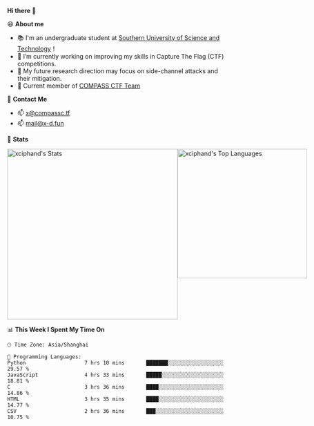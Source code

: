 **Hi there** 👋


😄 **About me**

- 📚 I'm an undergraduate student at [Southern University of Science and Technology](https://www.sustech.edu.cn)！
- 🌱 I’m currently working on improving my skills in Capture The Flag (CTF) competitions.
- 🔭 My future research direction may focus on side-channel attacks and their mitigation.
- 🚩 Current member of [COMPASS CTF Team](https://blog.compassc.tf/) 

👋 **Contact Me**

- 📫 [x@compassc.tf](mailto:x@compassc.tf)
- 📫 [mail@x-d.fun](mailto:mail@x-d.fun)

🌟 **Stats**

<div style="display: flex; justify-content: space-between;">
  <img src="https://github-readme-stats-ten-dusky-26.vercel.app/api?username=xciphand&theme=vue-dark&show_icons=true&hide_border=true&count_private=true" alt="xciphand's Stats" width="395" />
  <img src="https://github-readme-stats-ten-dusky-26.vercel.app/api/top-langs/?username=xciphand&theme=vue-dark&show_icons=true&hide_border=true&layout=compact" alt="xciphand's Top Languages" width="300" />
</div>


<!--START_SECTION:waka-->
📊 **This Week I Spent My Time On** 

```text
🕑︎ Time Zone: Asia/Shanghai

💬 Programming Languages: 
Python                   7 hrs 10 mins       ███████░░░░░░░░░░░░░░░░░░   29.57 % 
JavaScript               4 hrs 33 mins       █████░░░░░░░░░░░░░░░░░░░░   18.81 % 
C                        3 hrs 36 mins       ████░░░░░░░░░░░░░░░░░░░░░   14.86 % 
HTML                     3 hrs 35 mins       ████░░░░░░░░░░░░░░░░░░░░░   14.77 % 
CSV                      2 hrs 36 mins       ███░░░░░░░░░░░░░░░░░░░░░░   10.75 % 
```


<!--END_SECTION:waka-->
